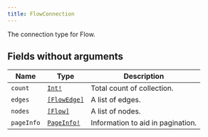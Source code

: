 ```yaml
---
title: FlowConnection
---
```


The connection type for Flow.

## Fields without arguments

| Name | Type | Description |
|------|------|-------------|
| `count` | [`Int!`](../scalar/int.md) | Total count of collection. |
| `edges` | [`[FlowEdge]`](../object/flowedge.md) | A list of edges. |
| `nodes` | [`[Flow]`](../object/flow.md) | A list of nodes. |
| `pageInfo` | [`PageInfo!`](../object/pageinfo.md) | Information to aid in pagination. |

